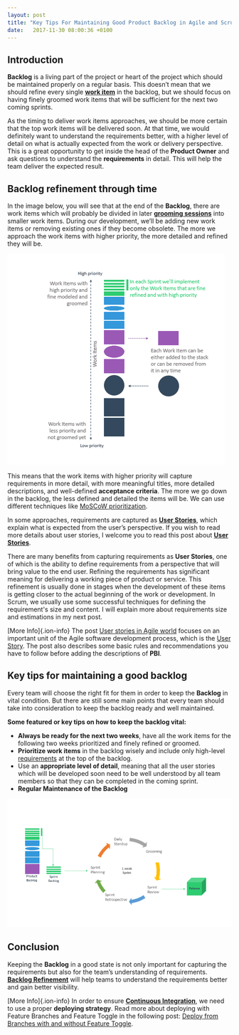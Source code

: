 ```yaml
---
layout: post
title: "Key Tips For Maintaining Good Product Backlog in Agile and Scrum"
date:   2017-11-30 08:00:36 +0100
---
```


## Introduction

**Backlog** is a living part of the project or heart of the project which should be maintained properly on a regular basis. This doesn’t mean that we should refine every single [**work item**](https://mohamedradwan-devops.github.io/posts/how-to-add-custom-fields-to-existing-work-items/) in the backlog, but we should focus on having finely groomed work items that will be sufficient for the next two coming sprints.

As the timing to deliver work items approaches, we should be more certain that the top work items will be delivered soon. At that time, we would definitely want to understand the requirements better, with a higher level of detail on what is actually expected from the work or delivery perspective. This is a great opportunity to get inside the head of the **Product Owner** and ask questions to understand the **requirements** in detail. This will help the team deliver the expected result.

## Backlog refinement through time

In the image below, you will see that at the end of the **Backlog**, there are work items which will probably be divided in later [**grooming sessions**](https://mohamedradwan-devops.github.io/posts/types-of-meetings-in-scrum-and-agile/) into smaller work items. During our development, we’ll be adding new work items or removing existing ones if they become obsolete. The more we approach the work items with higher priority, the more detailed and refined they will be.

![Backlog_Refinement](/assets/images/2017/11/itemContent.png)

This means that the work items with higher priority will capture requirements in more detail, with more meaningful titles, more detailed descriptions, and well-defined **acceptance criteria**. The more we go down in the backlog, the less defined and detailed the items will be. We can use different techniques like [MoSCoW prioritization](https://www.scrumdesk.com/start/manual-for-scrumdesk-start/start-moscow-prioritization-product-backlog/).

In some approaches, requirements are captured as [**User Stories**](https://mohamedradwan-devops.github.io/posts/user-stories-in-agile-world/), which explain what is expected from the user’s perspective. If you wish to read more details about user stories, I welcome you to read this post about [**User Stories**](https://mohamedradwan-devops.github.io/posts/user-stories-in-agile-world/).

There are many benefits from capturing requirements as **User Stories**, one of which is the ability to define requirements from a perspective that will bring value to the end user. Refining the requirements has significant meaning for delivering a working piece of product or service. This refinement is usually done in stages when the development of these items is getting closer to the actual beginning of the work or development. In Scrum, we usually use some successful techniques for defining the requirement's size and content. I will explain more about requirements size and estimations in my next post.

[More Info]{.ion-info} The post [User stories in Agile world](https://mohamedradwan-devops.github.io/posts/user-stories-in-agile-world/) focuses on an important unit of the Agile software development process, which is the [User Story](https://docs.microsoft.com/en-us/vsts/work/work-items/guidance/agile-process-workflow). The post also describes some basic rules and recommendations you have to follow before adding the descriptions of **PBI**.

## Key tips for maintaining a good backlog

Every team will choose the right fit for them in order to keep the **Backlog** in vital condition. But there are still some main points that every team should take into consideration to keep the backlog ready and well maintained.

**Some featured or key tips on how to keep the backlog vital:**

- **Always be ready for the next two weeks**, have all the work items for the following two weeks prioritized and finely refined or groomed.
- **Prioritize work items** in the backlog wisely and include only high-level [requirements](https://mohamedradwan-devops.github.io/posts/requirements-epic-feature-user-story-task-size-and-estimation-in-agile-and-scrum/) at the top of the backlog.
- Use an **appropriate level of detail**, meaning that all the user stories which will be developed soon need to be well understood by all team members so that they can be completed in the coming sprint.
- **Regular Maintenance of the Backlog**

![Backlog_Cycle](/assets/images/2017/11/itemContent-1.png)

## Conclusion

Keeping the **Backlog** in a good state is not only important for capturing the requirements but also for the team’s understanding of requirements. [**Backlog Refinement**](https://docs.microsoft.com/en-us/vsts/work/backlogs/best-practices-product-backlog) will help teams to understand the requirements better and gain better visibility.

[More Info]{.ion-info} In order to ensure [**Continuous Integration**](https://www.visualstudio.com/team-services/continuous-integration/), we need to use a proper **deploying strategy**. Read more about deploying with Feature Branches and Feature Toggle in the following post: [Deploy from Branches with and without Feature Toggle](https://mohamedradwan-devops.github.io/posts/promoting-your-application-deployment-to-different-environments-from-branches-with-and-without-feature-toggle/).
